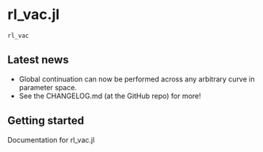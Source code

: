 # rl_vac.jl

```@docs
rl_vac
```

## Latest news

- Global continuation can now be performed across any arbitrary curve
  in parameter space.
- See the CHANGELOG.md (at the GitHub repo) for more!

## Getting started

Documentation for rl_vac.jl

```@bibliography
```